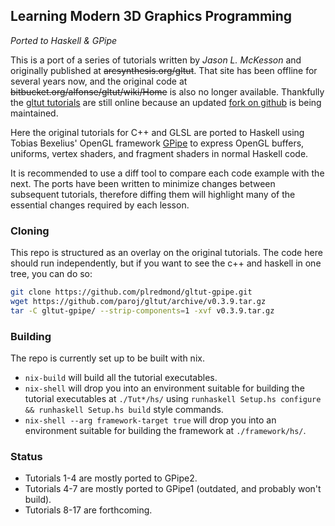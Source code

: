 ## Learning Modern 3D Graphics Programming
_Ported to Haskell & GPipe_

This is a port of a series of tutorials written by _Jason L. McKesson_ and originally published at ~~arcsynthesis.org/gltut~~.
That site has been offline for several years now,
and the original code at ~~bitbucket.org/alfonse/gltut/wiki/Home~~ is also no longer available.
Thankfully the [gltut tutorials](http://paroj.github.io/gltut/) are still online
because an updated [fork on github](http://github.com/paroj/gltut) is being maintained.

Here the original tutorials for C++ and GLSL are ported to Haskell
using Tobias Bexelius' OpenGL framework [GPipe](https://github.com/tobbebex/GPipe-Core)
to express OpenGL buffers, uniforms, vertex shaders, and fragment shaders in normal Haskell code.

It is recommended to use a diff tool to compare each code example with the next.
The ports have been written to minimize changes between subsequent tutorials,
therefore diffing them will highlight many of the essential changes required by each lesson.

### Cloning

This repo is structured as an overlay on the original tutorials.
The code here should run independently, but if you want to see the c++ and haskell in one tree, you can do so:

```sh
git clone https://github.com/plredmond/gltut-gpipe.git
wget https://github.com/paroj/gltut/archive/v0.3.9.tar.gz
tar -C gltut-gpipe/ --strip-components=1 -xvf v0.3.9.tar.gz
```

### Building

The repo is currently set up to be built with nix.

* `nix-build` will build all the tutorial executables.
* `nix-shell` will drop you into an environment suitable for building the
  tutorial executables at `./Tut*/hs/` using `runhaskell Setup.hs configure &&
  runhaskell Setup.hs build` style commands.
* `nix-shell --arg framework-target true` will drop you into an environment
  suitable for building the framework at `./framework/hs/`.

### Status

* Tutorials 1-4 are mostly ported to GPipe2.
* Tutorials 4-7 are mostly ported to GPipe1 (outdated, and probably won't build).
* Tutorials 8-17 are forthcoming.
